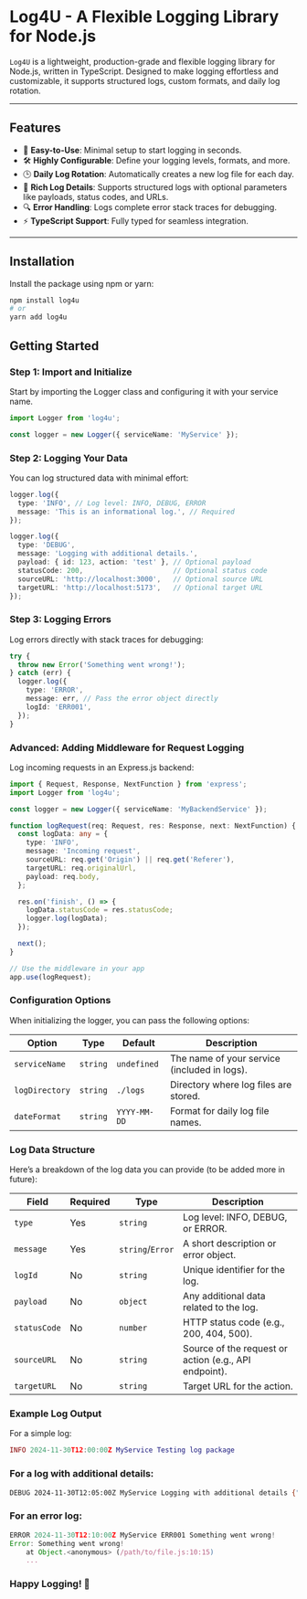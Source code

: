 # Log4U - A Flexible Logging Library for Node.js

`Log4U` is a lightweight, production-grade and flexible logging library for Node.js, written in TypeScript. Designed to make logging effortless and customizable, it supports structured logs, custom formats, and daily log rotation.

---

## Features

- 🌟 **Easy-to-Use**: Minimal setup to start logging in seconds.
- 🛠️ **Highly Configurable**: Define your logging levels, formats, and more.
- 🕒 **Daily Log Rotation**: Automatically creates a new log file for each day.
- 📄 **Rich Log Details**: Supports structured logs with optional parameters like payloads, status codes, and URLs.
- 🔍 **Error Handling**: Logs complete error stack traces for debugging.
- ⚡ **TypeScript Support**: Fully typed for seamless integration.

---

## Installation

Install the package using npm or yarn:

```bash
npm install log4u
# or
yarn add log4u
```

## Getting Started

### Step 1: Import and Initialize
Start by importing the Logger class and configuring it with your service name.

```typescript
import Logger from 'log4u';

const logger = new Logger({ serviceName: 'MyService' });
```

### Step 2: Logging Your Data
You can log structured data with minimal effort:

```typescript
logger.log({
  type: 'INFO', // Log level: INFO, DEBUG, ERROR
  message: 'This is an informational log.', // Required
});

logger.log({
  type: 'DEBUG',
  message: 'Logging with additional details.',
  payload: { id: 123, action: 'test' }, // Optional payload
  statusCode: 200,                      // Optional status code
  sourceURL: 'http://localhost:3000',   // Optional source URL
  targetURL: 'http://localhost:5173',   // Optional target URL
});
```

### Step 3: Logging Errors
Log errors directly with stack traces for debugging:

```typescript
try {
  throw new Error('Something went wrong!');
} catch (err) {
  logger.log({
    type: 'ERROR',
    message: err, // Pass the error object directly
    logId: 'ERR001',
  });
}
```

### Advanced: Adding Middleware for Request Logging
Log incoming requests in an Express.js backend:

```typescript
import { Request, Response, NextFunction } from 'express';
import Logger from 'log4u';

const logger = new Logger({ serviceName: 'MyBackendService' });

function logRequest(req: Request, res: Response, next: NextFunction) {
  const logData: any = {
    type: 'INFO',
    message: 'Incoming request',
    sourceURL: req.get('Origin') || req.get('Referer'),
    targetURL: req.originalUrl,
    payload: req.body,
  };

  res.on('finish', () => {
    logData.statusCode = res.statusCode;
    logger.log(logData);
  });

  next();
}

// Use the middleware in your app
app.use(logRequest);
```

### Configuration Options
When initializing the logger, you can pass the following options:

| Option         | Type     | Default     | Description                                     |
|----------------|----------|-------------|-------------------------------------------------|
| `serviceName`  | `string` | `undefined` | The name of your service (included in logs).   |
| `logDirectory` | `string` | `./logs`    | Directory where log files are stored.          |
| `dateFormat`   | `string` | `YYYY-MM-DD`| Format for daily log file names.               |


### Log Data Structure
Here’s a breakdown of the log data you can provide (to be added more in future):

| Field        | Required | Type            | Description                                      |
|--------------|----------|-----------------|--------------------------------------------------|
| `type`       | Yes      | `string`        | Log level: INFO, DEBUG, or ERROR.               |
| `message`    | Yes      | `string`/`Error`| A short description or error object.            |
| `logId`      | No       | `string`        | Unique identifier for the log.                  |
| `payload`    | No       | `object`        | Any additional data related to the log.         |
| `statusCode` | No       | `number`        | HTTP status code (e.g., 200, 404, 500).         |
| `sourceURL`  | No       | `string`        | Source of the request or action (e.g., API endpoint). |
| `targetURL`  | No       | `string`        | Target URL for the action.                      |


### Example Log Output
For a simple log:

```lua
INFO 2024-11-30T12:00:00Z MyService Testing log package
```

### For a log with additional details:

```bash
DEBUG 2024-11-30T12:05:00Z MyService Logging with additional details {"id":123,"action":"test"} 200 http://localhost:3000 http://localhost:5173
```

### For an error log:

```javascript
ERROR 2024-11-30T12:10:00Z MyService ERR001 Something went wrong!
Error: Something went wrong!
    at Object.<anonymous> (/path/to/file.js:10:15)
    ...
```

### Happy Logging! 🎉
